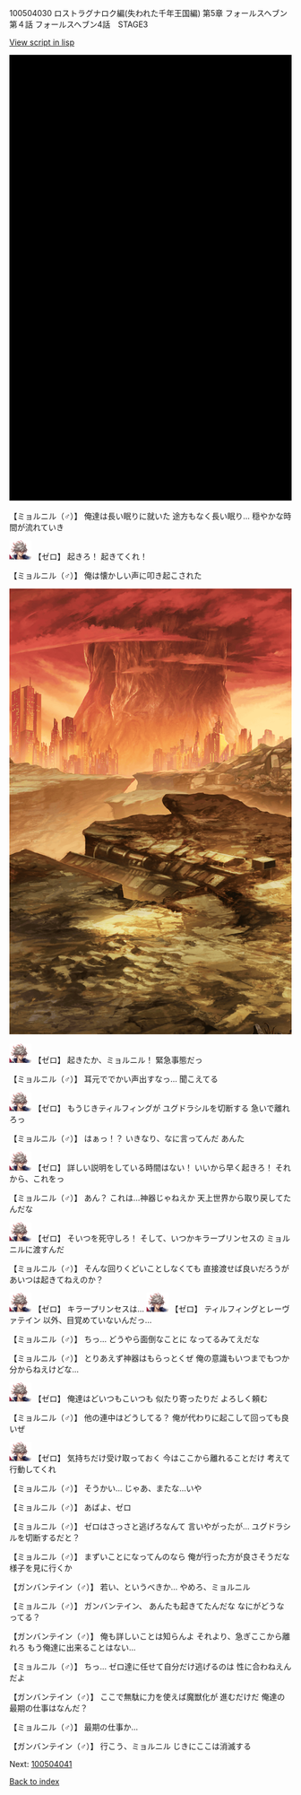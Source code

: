 100504030 ロストラグナロク編(失われた千年王国編) 第5章 フォールスヘブン 第４話 フォールスヘブン4話　STAGE3

[View script in lisp](../scripts/100504030.txt)

![bg_black.png](../images/backgrounds/bg_black.png)

【ミョルニル（♂）】
俺達は長い眠りに就いた
途方もなく長い眠り…
穏やかな時間が流れていき

<img src="../images/units/23.png" alt="23.png" height="34"/>
【ゼロ】
起きろ！
起きてくれ！

【ミョルニル（♂）】
俺は懐かしい声に叩き起こされた

![underwild.png](../images/backgrounds/underwild.png)

<img src="../images/units/23.png" alt="23.png" height="34"/>
【ゼロ】
起きたか、ミョルニル！
緊急事態だっ

【ミョルニル（♂）】
耳元ででかい声出すなっ…
聞こえてる

<img src="../images/units/23.png" alt="23.png" height="34"/>
【ゼロ】
もうじきティルフィングが
ユグドラシルを切断する
急いで離れろっ

【ミョルニル（♂）】
はぁっ！？
いきなり、なに言ってんだ
あんた

<img src="../images/units/23.png" alt="23.png" height="34"/>
【ゼロ】
詳しい説明をしている時間はない！
いいから早く起きろ！
それから、これをっ

【ミョルニル（♂）】
あん？
これは…神器じゃねえか
天上世界から取り戻してたんだな

<img src="../images/units/23.png" alt="23.png" height="34"/>
【ゼロ】
そいつを死守しろ！
そして、いつかキラープリンセスの
ミョルニルに渡すんだ

【ミョルニル（♂）】
そんな回りくどいことしなくても
直接渡せば良いだろうが
あいつは起きてねえのか？

<img src="../images/units/23.png" alt="23.png" height="34"/>
【ゼロ】
キラープリンセスは…

<img src="../images/units/23.png" alt="23.png" height="34"/>
【ゼロ】
ティルフィングとレーヴァテイン
以外、目覚めていないんだっ…

【ミョルニル（♂）】
ちっ…
どうやら面倒なことに
なってるみてえだな

【ミョルニル（♂）】
とりあえず神器はもらっとくぜ
俺の意識もいつまでもつか
分からねえけどな…

<img src="../images/units/23.png" alt="23.png" height="34"/>
【ゼロ】
俺達はどいつもこいつも
似たり寄ったりだ
よろしく頼む

【ミョルニル（♂）】
他の連中はどうしてる？
俺が代わりに起こして回っても良いぜ

<img src="../images/units/23.png" alt="23.png" height="34"/>
【ゼロ】
気持ちだけ受け取っておく
今はここから離れることだけ
考えて行動してくれ

【ミョルニル（♂）】
そうかい…
じゃあ、またな…いや

【ミョルニル（♂）】
あばよ、ゼロ

【ミョルニル（♂）】
ゼロはさっさと逃げろなんて
言いやがったが…
ユグドラシルを切断するだと？

【ミョルニル（♂）】
まずいことになってんのなら
俺が行った方が良さそうだな
様子を見に行くか

【ガンバンテイン（♂）】
若い、というべきか…
やめろ、ミョルニル

【ミョルニル（♂）】
ガンバンテイン、
あんたも起きてたんだな
なにがどうなってる？

【ガンバンテイン（♂）】
俺も詳しいことは知らんよ
それより、急ぎここから離れろ
もう俺達に出来ることはない…

【ミョルニル（♂）】
ちっ…
ゼロ達に任せて自分だけ逃げるのは
性に合わねえんだよ

【ガンバンテイン（♂）】
ここで無駄に力を使えば魔獣化が
進むだけだ
俺達の最期の仕事はなんだ？

【ミョルニル（♂）】
最期の仕事か…

【ガンバンテイン（♂）】
行こう、ミョルニル
じきにここは消滅する

Next: [100504041](100504041.md)

[Back to index](index.md)
